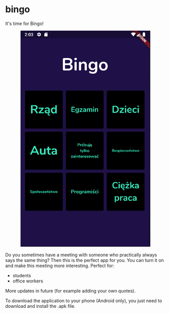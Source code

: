 # bingo

It's time for Bingo!
<p align="center">
    <img src="ss.PNG">
    <p/>

Do you sometimes have a meeting with someone who practically always says the same thing?
Then this is the perfect app for you. 
You can turn it on and make this meeting more interesting.
Perfect for:
- students
- office workers

More updates in future (for example adding your own quotes).

To download the application to your phone (Android only), 
you just need to download and install the .apk file.
